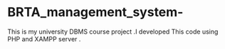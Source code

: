 # BRTA_management_system-
This is my university DBMS course project .I developed This code using PHP and XAMPP server .
